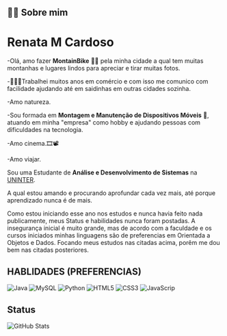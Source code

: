 

## 🚵‍♂️ Sobre mim
# Renata M Cardoso

-Olá, amo fazer **MontainBike** 🚵‍♂️ pela minha cidade a qual tem muitas montanhas e lugares lindos para apreciar e tirar muitas fotos.

-💁🏻‍♀️Trabalhei muitos anos em comércio e com isso me comunico com facilidade ajudando até em saidinhas em outras cidades sozinha.

-Amo natureza.

-Sou formada em **Montagem e Manutenção de  Dispositivos Móveis** 📳, atuando em minha "empresa" como hobby e ajudando pessoas com dificuldades na tecnologia.

-Amo cinema.🎞📽

-Amo viajar.

Sou uma Estudante de **Análise e Desenvolvimento de Sistemas** na [UNINTER](https://www.uninter.com/). 

A qual estou amando e procurando aprofundar cada vez mais, até porque aprendizado nunca é de mais.

Como estou iniciando esse ano nos estudos e nunca havia feito nada publicamente, meus Status e habilidades nunca foram postadas.
A insegurança inicial é muito grande, mas de acordo com a faculdade e os cursos iniciados minhas linguagens são de preferencias em Orientada a Objetos e Dados.
Focando meus estudos nas citadas acima, porêm me dou bem nas citadas posteriores.

## HABLIDADES (PREFERENCIAS)

![Java](https://img.shields.io/badge/Java-FFF?style=for-the-badge&logo=Java)
![MySQL](https://img.shields.io/badge/MySQLt-FFF?style=for-the-badge&logo=MySQL)
![Python](https://img.shields.io/badge/Python-FFF?style=for-the-badge&logo=python)
![HTML5](https://img.shields.io/badge/HTML5-FFF?style=for-the-badge&logo=html5)
![CSS3](https://img.shields.io/badge/CSS3-FFF?style=for-the-badge&logo=css3&logoColor=264CE4)
![JavaScrip](https://img.shields.io/badge/JavaScript-FFF?style=for-the-badge&logo=JavaScript)




## Status

![GitHub Stats](https://github-readme-stats.vercel.app/api?username=renatamcardoso&theme=transparent&bg_color=000&border_color=000&show_icons=true&icon_color=30A3DC&title_color=590&text_color=FFF)